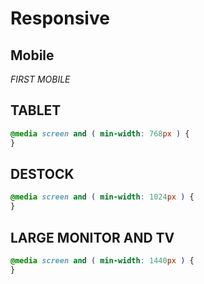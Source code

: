 # Responsive 

## Mobile

*FIRST MOBILE*

## TABLET

```CSS
@media screen and ( min-width: 768px ) {
}
```
## DESTOCK

```CSS
@media screen and ( min-width: 1024px ) {
} 
```
## LARGE MONITOR AND TV

```CSS
@media screen and ( min-width: 1440px ) {
} 
```
